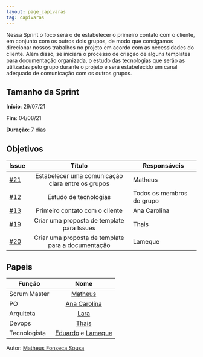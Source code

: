 ```yaml
---
layout: page_capivaras
tag: capivaras
---
```


Nessa Sprint o foco será o de estabelecer o primeiro contato com o cliente, em conjunto com os outros dois grupos, de modo que consigamos direcionar nossos trabalhos no projeto em acordo com 
as necessidades do cliente. Além disso, se iniciará o processo de criação de alguns templates para documentação organizada, o estudo das tecnologias que serão as utilizadas pelo grupo durante o projeto
e será estabelecido um canal adequado de comunicação com os outros grupos.

## Tamanho da Sprint

**Início**: 29/07/21

**Fim**: 04/08/21

**Duração**: 7 dias

## Objetivos

| Issue |            Título            |        Responsáveis         | 
|-------|:----------------------------:|-----------------------------|
| [#21](https://github.com/fga-eps-mds/2021.1-AlligaBot/issues/21) | Estabelecer uma comunicação clara entre os grupos | Matheus |
| [#12](https://github.com/fga-eps-mds/2021.1-AlligaBot/issues/12) | Estudo de tecnologias | Todos os membros do grupo |
| [#13](https://github.com/fga-eps-mds/2021.1-AlligaBot/issues/13) | Primeiro contato com o cliente | Ana Carolina |
| [#19](https://github.com/fga-eps-mds/2021.1-AlligaBot/issues/19) | Criar uma proposta de template para Issues | Thais |
| [#20](https://github.com/fga-eps-mds/2021.1-AlligaBot/issues/20) | Criar uma proposta de template para a documentação | Lameque |

## Papeis

|      Função      |            Nome            |
|------------------|:--------------------------:|
| Scrum Master | [Matheus](https://github.com/gatotabaco) |
| PO | [Ana Carolina](https://github.com/AnaCarolinaRodriguesLeite) |
| Arquiteta | [Lara](https://github.com/gatotabaco) |
| Devops | [Thais](https://github.com/thais-ra) |
| Tecnologista | [Eduardo]() e [Lameque](https://github.com/LamequeFernandes) |

Autor: [Matheus Fonseca Sousa](https://github.com/gatotabaco)


